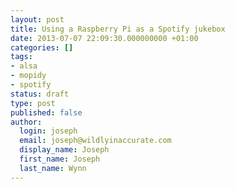 ```yaml
---
layout: post
title: Using a Raspberry Pi as a Spotify jukebox
date: 2013-07-07 22:09:30.000000000 +01:00
categories: []
tags:
- alsa
- mopidy
- spotify
status: draft
type: post
published: false
author:
  login: joseph
  email: joseph@wildlyinaccurate.com
  display_name: Joseph
  first_name: Joseph
  last_name: Wynn
---
```


